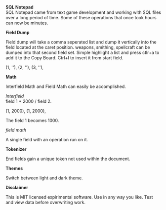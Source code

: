 **SQL Notepad**<br>
SQL Notepad came from text game development and working with SQL files over a long period of time. Some of these operations that once took hours can now be minutes.

**Field Dump**<br>

Field dump will take a comma seperated list and dump it vertically into the field located at the caret position.
weapons, smithing, spellcraft can be dumped into that second field set. Simple highlight a list and press ctlr+a to add it to the Copy Board. Ctrl+I to insert it from start field.

(1, ''),
(2, ''),
(3, ''),

**Math**<br>

Interfield Math and Field Math can easily be accomplished.

*Interfield*<br>
field 1 * 2000 / field 2.

(1, 2000),
(1, 2000),

The field 1 becomes 1000.

*field math*<br>

A single field with an operation run on it.

**Tokenizer** <br>

End fields gain a unique token not used within the document.

**Themes** <br>

Switch between light and dark theme.

**Disclaimer** <br>

This is MIT licensed expirimental software. Use in any way you like. Test and view data before overwriting work.
